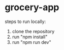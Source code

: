 # grocery-app

steps to run locally:
1. clone the repository
2. run "npm install"
3. run "npm run dev"
